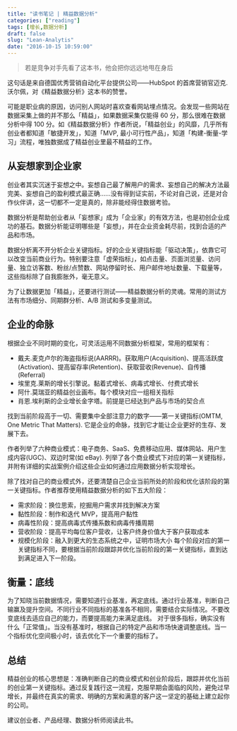 ```yaml
---
title: "读书笔记 | 精益数据分析"
categories: ["reading"]
tags: [增长,数据分析]
draft: false
slug: "Lean-Analytis"
date: "2016-10-15 10:59:00"
---
```


> 若是竞争对手先看了这本书，他会把你远远地甩在身后

这句话是来自德国优秀营销自动化平台提供公司——HubSpot 的首席营销官迈克.沃尔佩，对《精益数据分析》这本书的赞誉。

可能是职业病的原因，访问别人网站时喜欢查看网站埋点情况。会发现一些网站在数据采集上做的并不那么「精益」，如果数据采集仅能得 60 分，那么很难在数据分析中得 100 分。如《精益数据分析》作者所说，「精益创业」的风靡，几乎所有创业者都知道「敏捷开发」，知道「MVP, 最小可行性产品」，知道「构建-衡量-学习」流程，唯独数据成了精益创业里最不精益的工作。

## 从妄想家到企业家
创业者其实沉迷于妄想之中。妄想自己最了解用户的需求、妄想自己的解决方法最完美、妄想自己的盈利模式最正确……没有得到证实前，不论对自己说，还是对合作伙伴讲，这一切都不一定是真的，除非能经得住数据考验。

数据分析是帮助创业者从「妄想家」成为「企业家」的有效方法，也是初创企业成功的基石。数据分析能证明哪些是「妄想」，并在企业资金耗尽前，找到合适的产品和市场。

数据分析离不开分析企业关键指标。好的企业关键指标能「驱动决策」，依靠它可以改变当前商业行为。特别要注意「虚荣指标」，如点击量、页面浏览量、访问量、独立访客数、粉丝/点赞数、网站停留时长、用户邮件地址数量、下载量等，这些指标除了自我膨胀外，毫无意义。

为了让数据更加「精益」，还要进行测试——精益数据分析的灵魂。常用的测试方法有市场细分、同期群分析、A/B 测试和多变量测试。

## 企业的命脉
根据企业不同时期的变化，可灵活运用不同数据分析框架，常用的框架有：

* 戴夫.麦克卢尔的海盗指标说(AARRR)。获取用户(Acquisition)、提高活跃度(Activation)、提高留存率(Retention)、获取营收(Revenue)、自传播(Referral)
* 埃里克.莱斯的增长引擎说。黏着式增长、病毒式增长、付费式增长
* 阿什.莫瑞亚的精益创业画布。每个模块对应一组相关指标
* 肖恩.埃利斯的企业增长金字塔。前提是已经达到产品与市场的契合点

找到当前阶段高于一切、需要集中全部注意力的数字——第一关键指标(OMTM, One Metric That Matters). 它是企业的命脉，找到它才能让企业更好的生存、发展下去。

作者列举了六种商业模式：电子商务、SaaS、免费移动应用、媒体网站、用户生成内容(UGC)、双边时常(如 eBay). 列举了各个商业模式下对应的第一关键指标，并附有详细的实战案例介绍这些企业如何通过应用数据分析实现增长。

除了找对自己的商业模式外，还要清楚自己企业当前所处的阶段和优化该阶段的第一关键指标。作者推荐使用精益数据分析的如下五大阶段：

* 需求阶段：换位思索，挖掘用户需求并找到解决方案
* 黏性阶段：制作和迭代 MVP，提高用户黏性
* 病毒性阶段：提高病毒式传播系数和病毒传播周期
* 营收阶段：提高平均每位客户营收，让客户终身价值大于客户获取成本
* 规模化阶段：融入到更大的生态系统之中，证明市场大小
每个阶段对应的第一关键指标不同，要根据当前阶段跟踪并优化当前阶段的第一关键指标，直到达到满足进入下一阶段。

## 衡量：底线
为了知晓当前数据情况，需要知道行业基准，再定底线。通过行业基准，判断自己输赢及提升空间。不同行业不同指标的基准各不相同，需要结合实际情况。不要改变底线去适应自己的能力，而要提高能力来满足底线。
对于很多指标，确实没有什么「正常值」。当没有基准时，根据自己的特定产品和市场快速调整底线。当一个指标优化空间极小时，该去优化下一个重要的指标了。

## 总结
精益创业的核心思想是：准确判断自己的商业模式和创业阶段后，跟踪并优化当前的创业第一关键指标。通过反复践行这一流程，克服早期会面临的风险，避免过早增长，并最终在真实的需求、明确的方案和满意的客户这一坚定的基础上建立起你的公司。

建议创业者、产品经理、数据分析师阅读此书。
